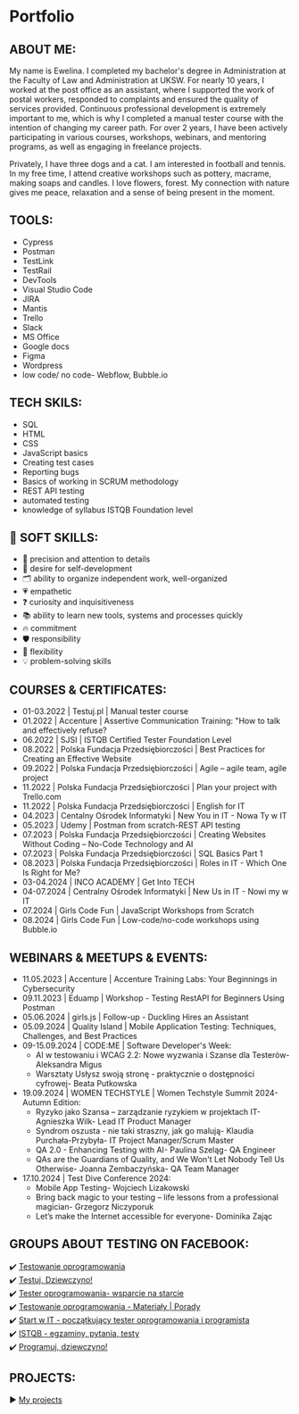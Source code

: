 # Portfolio

## ABOUT ME:
My name is Ewelina. I completed my bachelor's degree in Administration at the Faculty of Law and Administration at UKSW. For nearly 10 years, I worked at the post office as an assistant, where I supported the work of postal workers, responded to complaints and ensured the quality of services provided. Continuous professional development is extremely important to me, which is why I completed a manual tester course with the intention of changing my career path. For over 2 years, I have been actively participating in various courses, workshops, webinars, and mentoring programs, as well as engaging in freelance projects. 


Privately, I have three dogs and a cat. I am interested in football and tennis. In my free time, I attend creative workshops such as pottery, macrame, making soaps and candles. I love flowers, forest. My connection with nature gives me peace, relaxation and a sense of being present in the moment.


## TOOLS:
- Cypress
- Postman
- TestLink
- TestRail
- DevTools
- Visual Studio Code
- JIRA
- Mantis
- Trello
- Slack
- MS Office
- Google docs
- Figma
- Wordpress
- low code/ no code- Webflow, Bubble.io

## TECH SKILS:
- SQL
- HTML
- CSS
- JavaScript basics
- Creating test cases
- Reporting bugs
- Basics of working in SCRUM methodology
- REST API testing
- automated testing
- knowledge of syllabus ISTQB Foundation level

## 🌟 SOFT SKILLS:
- 🧐 precision and attention to details
- 🚀 desire for self-development
- 🗂️ ability to organize independent work, well-organized
- 💗 empathetic
- ❓ curiosity and inquisitiveness
- 📚 ability to learn new tools, systems and processes quickly
- 🔥 commitment
- 🛡️ responsibility
- 🔄 flexibility
- 💡 problem-solving skills


## COURSES & CERTIFICATES:
* 01-03.2022 | Testuj.pl | Manual tester course
* 01.2022 | Accenture | Assertive Communication Training: "How to talk and effectively refuse?
* 06.2022 | SJSI | ISTQB Certified Tester Foundation Level
* 08.2022 | Polska Fundacja Przedsiębiorczości | Best Practices for Creating an Effective Website
* 09.2022 | Polska Fundacja Przedsiębiorczości | Agile – agile team, agile project
* 11.2022 | Polska Fundacja Przedsiębiorczości | Plan your project with Trello.com
* 11.2022 | Polska Fundacja Przedsiębiorczości | English for IT
* 04.2023 | Centalny Ośrodek Informatyki | New You in IT - Nowa Ty w IT
* 05.2023 | Udemy | Postman from scratch-REST API testing
* 07.2023 | Polska Fundacja Przedsiębiorczości | Creating Websites Without Coding – No-Code Technology and AI
* 07.2023 | Polska Fundacja Przedsiębiorczości | SQL Basics Part 1
* 08.2023 | Polska Fundacja Przedsiębiorczości | Roles in IT - Which One Is Right for Me?
* 03-04.2024 | INCO ACADEMY | Get Into TECH
* 04-07.2024 | Centralny Ośrodek Informatyki | New Us in IT - Nowi my w IT
* 07.2024 | Girls Code Fun | JavaScript Workshops from Scratch
* 08.2024 | Girls Code Fun | Low-code/no-code workshops using Bubble.io

## WEBINARS & MEETUPS & EVENTS:
* 11.05.2023 | Accenture | Accenture Training Labs: Your Beginnings in Cybersecurity
* 09.11.2023 | Eduamp | Workshop - Testing RestAPI for Beginners Using Postman
* 05.06.2024 | girls.js | Follow-up - Duckling Hires an Assistant
* 05.09.2024 | Quality Island | Mobile Application Testing: Techniques, Challenges, and Best Practices
* 09-15.09.2024 | CODE:ME | Software Developer's Week:
  - AI w testowaniu i WCAG 2.2: Nowe wyzwania i Szanse dla Testerów- Aleksandra Migus
  - Warsztaty Usłysz swoją stronę - praktycznie o dostępności cyfrowej- Beata Putkowska
* 19.09.2024 | WOMEN TECHSTYLE | Women Techstyle Summit 2024-Autumn Edition:
  - Ryzyko jako Szansa – zarządzanie ryzykiem w projektach IT- Agnieszka Wilk- Lead IT Product Manager
  - Syndrom oszusta - nie taki straszny, jak go malują- Klaudia Purchała-Przybyła- IT Project Manager/Scrum Master
  - QA 2.0 - Enhancing Testing with AI- Paulina Szeląg- QA Engineer
  - QAs are the Guardians of Quality, and We Won't Let Nobody Tell Us Otherwise- Joanna Zembaczyńska- QA Team Manager
* 17.10.2024 | Test Dive Conference 2024:
  - Mobile App Testing- Wojciech Lizakowski
  - Bring back magic to your testing – life lessons from a professional magician- Grzegorz Niczyporuk
  - Let’s make the Internet accessible for everyone- Dominika Zając
  
## GROUPS ABOUT TESTING ON FACEBOOK:
✔️ [Testowanie oprogramowania](https://www.facebook.com/groups/TestowanieOprogramowania/)  
✔️ [Testuj, Dziewczyno!](https://www.facebook.com/groups/testujdziewczyno)  
✔️ [Tester oprogramowania- wsparcie na starcie](https://www.facebook.com/groups/testeroprogramowania/)  
✔️ [Testowanie oprogramowania - Materiały | Porady](https://www.facebook.com/groups/testowanie/)  
✔️ [Start w IT - początkujący tester oprogramowania i programista](https://www.facebook.com/groups/czyitjestdlamnie/)  
✔️ [ISTQB - egzaminy, pytania, testy](https://www.facebook.com/groups/194288250951242)  
✔️ [Programuj, dziewczyno!](https://www.facebook.com/groups/programujdziewczyno/)   

## PROJECTS:
:arrow_forward: <a href="https://github.com/ewewis/Projects" target="_blank">My projects</a>
